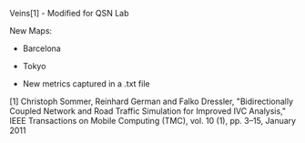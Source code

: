 
Veins[1] - Modified for QSN Lab 

New Maps:

- Barcelona
- Tokyo

- New metrics captured in a .txt file


[1] Christoph Sommer, Reinhard German and Falko Dressler, "Bidirectionally Coupled Network and Road Traffic Simulation for Improved IVC Analysis," IEEE Transactions on Mobile Computing (TMC), vol. 10 (1), pp. 3–15, January 2011
